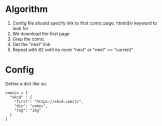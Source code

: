 # Algorithm

1. Config file should specify link to first comic page, html/div keyword to look for
2. We download the first page
3. Grep the comic
4. Get the "next" link
5. Repeat with #2 until no more "next" or "next" == "current"

# Config

Define a dict like so:
```
comics = {
  "xkcd" : {
    "first": "https://xkcd.com/1/",
    "div": "comic",
    "tag": "img"
  }
}
```